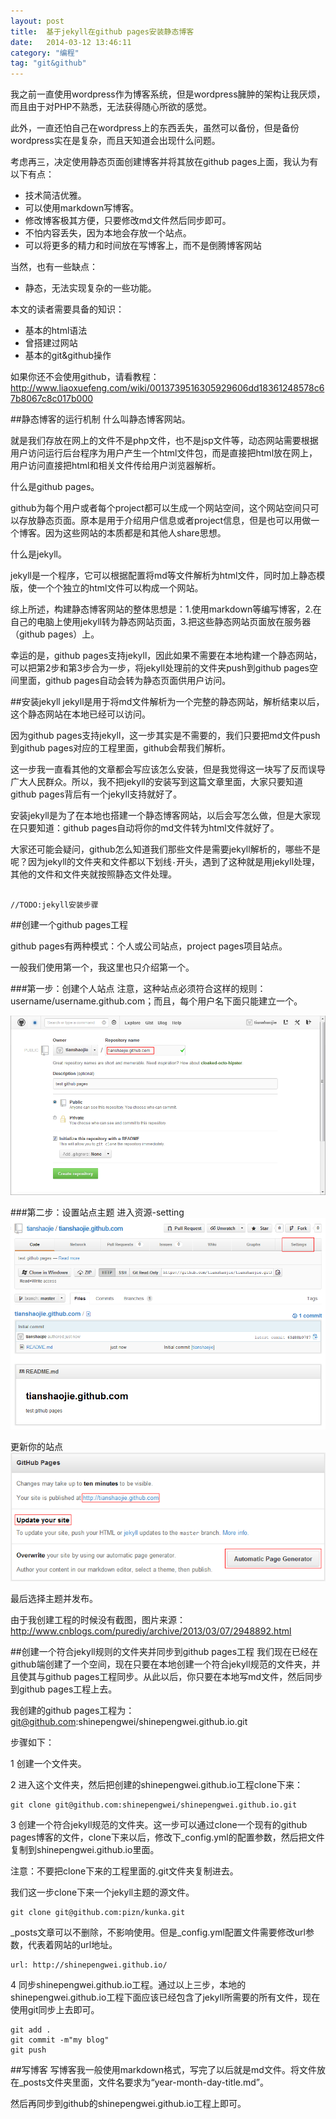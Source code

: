 ```yaml
---
layout: post
title:  基于jekyll在github pages安装静态博客
date:   2014-03-12 13:46:11
category: "编程"
tag: "git&github"
---
```


我之前一直使用wordpress作为博客系统，但是wordpress臃肿的架构让我厌烦，而且由于对PHP不熟悉，无法获得随心所欲的感觉。

此外，一直还怕自己在wordpress上的东西丢失，虽然可以备份，但是备份wordpress实在是复杂，而且天知道会出现什么问题。

考虑再三，决定使用静态页面创建博客并将其放在github pages上面，我认为有以下有点：

- 技术简洁优雅。
- 可以使用markdown写博客。
- 修改博客极其方便，只要修改md文件然后同步即可。
- 不怕内容丢失，因为本地会存放一个站点。
- 可以将更多的精力和时间放在写博客上，而不是倒腾博客网站

当然，也有一些缺点：
- 静态，无法实现复杂的一些功能。


本文的读者需要具备的知识：

- 基本的html语法
- 曾搭建过网站
- 基本的git&github操作

如果你还不会使用github，请看教程：http://www.liaoxuefeng.com/wiki/0013739516305929606dd18361248578c67b8067c8c017b000

##静态博客的运行机制
什么叫静态博客网站。

就是我们存放在网上的文件不是php文件，也不是jsp文件等，动态网站需要根据用户访问运行后台程序为用户产生一个html文件包，而是直接把html放在网上，用户访问直接把html和相关文件传给用户浏览器解析。

什么是github pages。

github为每个用户或者每个project都可以生成一个网站空间，这个网站空间只可以存放静态页面。原本是用于介绍用户信息或者project信息，但是也可以用做一个博客。因为这些网站的本质都是和其他人share思想。

什么是jekyll。

jekyll是一个程序，它可以根据配置将md等文件解析为html文件，同时加上静态模版，使一个个独立的html文件可以构成一个网站。

综上所述，构建静态博客网站的整体思想是：1.使用markdown等编写博客，2.在自己的电脑上使用jekyll转为静态网站页面，3.把这些静态网站页面放在服务器（github pages）上。

幸运的是，github pages支持jekyll，因此如果不需要在本地构建一个静态网站，可以把第2步和第3步合为一步，将jekyll处理前的文件夹push到github pages空间里面，github pages自动会转为静态页面供用户访问。

##安装jekyll
jekyll是用于将md文件解析为一个完整的静态网站，解析结束以后，这个静态网站在本地已经可以访问。

因为github pages支持jekyll，这一步其实是不需要的，我们只要把md文件push到github pages对应的工程里面，github会帮我们解析。

这一步我一直看其他的文章都会写应该怎么安装，但是我觉得这一块写了反而误导广大人民群众。所以，我不把jekyll的安装写到这篇文章里面，大家只要知道github pages背后有一个jekyll支持就好了。

安装jekyll是为了在本地也搭建一个静态博客网站，以后会写怎么做，但是大家现在只要知道：github pages自动将你的md文件转为html文件就好了。

大家还可能会疑问，github怎么知道我们那些文件是需要jekyll解析的，哪些不是呢？因为jekyll的文件夹和文件都以下划线`-`开头，遇到了这种就是用jekyll处理，其他的文件和文件夹就按照静态文件处理。

```

//TODO:jekyll安装步骤

```
##创建一个github pages工程

github pages有两种模式：个人或公司站点，project pages项目站点。

一般我们使用第一个，我这里也只介绍第一个。

###第一步：创建个人站点
注意，这种站点必须符合这样的规则：username/username.github.com；而且，每个用户名下面只能建立一个。

![](/images/2014-3-12-jekyll-blog-install-1.png)

###第二步：设置站点主题
进入资源-setting
![进入资源-setting](/images/2014-3-12-jekyll-blog-install-2.png)

更新你的站点
![](/images/2014-3-12-jekyll-blog-install-3.png)


最后选择主题并发布。

由于我创建工程的时候没有截图，图片来源：http://www.cnblogs.com/purediy/archive/2013/03/07/2948892.html

##创建一个符合jekyll规则的文件夹并同步到github pages工程
我们现在已经在github端创建了一个空间，现在只要在本地创建一个符合jekyll规范的文件夹，并且使其与github pages工程同步。从此以后，你只要在本地写md文件，然后同步到github pages工程上去。

我创建的github pages工程为：git@github.com:shinepengwei/shinepengwei.github.io.git

步骤如下：

1 创建一个文件夹。

2 进入这个文件夹，然后把创建的shinepengwei.github.io工程clone下来：

```
git clone git@github.com:shinepengwei/shinepengwei.github.io.git

```

3 创建一个符合jekyll规范的文件夹。这一步可以通过clone一个现有的github pages博客的文件，clone下来以后，修改下_config.yml的配置参数，然后把文件复制到shinepengwei.github.io里面。

注意：不要把clone下来的工程里面的.git文件夹复制进去。

我们这一步clone下来一个jekyll主题的源文件。

```
git clone git@github.com:pizn/kunka.git
```

_posts文章可以不删除，不影响使用。但是_config.yml配置文件需要修改url参数，代表着网站的url地址。

```
url: http://shinepengwei.github.io/
```

4 同步shinepengwei.github.io工程。通过以上三步，本地的shinepengwei.github.io工程下面应该已经包含了jekyll所需要的所有文件，现在使用git同步上去即可。
```
git add .
git commit -m"my blog"
git push
```

##写博客
写博客我一般使用markdown格式，写完了以后就是md文件。将文件放在_posts文件夹里面，文件名要求为“year-month-day-title.md”。

然后再同步到github的shinepengwei.github.io工程上即可。
